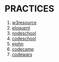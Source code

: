 PRACTICES
=========
1. [w3resource](http://www.w3resource.com/javascript-exercises/)
1. [eloquent](http://eloquentjavascript.net/code/)
1. [nodeschool](https://nodeschool.io/index.html#workshoppers)
1. [codeschool](https://www.codeschool.com/)
1. [ejohn](http://ejohn.org/apps/learn/)
1. [codecamp](https://www.freecodecamp.com/map#Basic-Algorithm-Scripting)
1. [codewars](https://www.codewars.com/)
